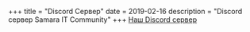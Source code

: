 +++
title = "Discord Сервер"
date = 2019-02-16
description = "Discord сервер Samara IT Community"
+++
[Наш Discord сервер](https://discord.gg/Vtnrgym)
<!-- more -->
